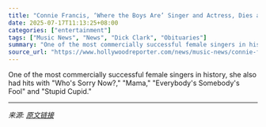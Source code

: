 ```yaml
---
title: "Connie Francis, ‘Where the Boys Are’ Singer and Actress, Dies at 87"
date: 2025-07-17T11:13:25+08:00
categories: ["entertainment"]
tags: ["Music News", "News", "Dick Clark", "Obituaries"]
summary: "One of the most commercially successful female singers in history, she also had hits with \"Who's Sorry Now?,\" \"Mama,\" \"Everybody's Somebody's Fool\" and \"Stupid Cupid.\""
source_url: "https://www.hollywoodreporter.com/news/music-news/connie-francis-dead-where-the-boys-are-singer-actress-87-1236318310/"
---
```


One of the most commercially successful female singers in history, she also had hits with "Who's Sorry Now?," "Mama," "Everybody's Somebody's Fool" and "Stupid Cupid."

---

*来源: [原文链接](https://www.hollywoodreporter.com/news/music-news/connie-francis-dead-where-the-boys-are-singer-actress-87-1236318310/)*
